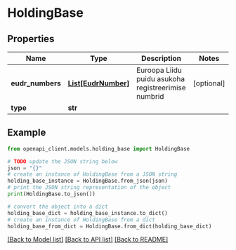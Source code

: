 # HoldingBase


## Properties

Name | Type | Description | Notes
------------ | ------------- | ------------- | -------------
**eudr_numbers** | [**List[EudrNumber]**](EudrNumber.md) | Euroopa Liidu puidu asukoha registreerimise numbrid | [optional] 
**type** | **str** |  | 

## Example

```python
from openapi_client.models.holding_base import HoldingBase

# TODO update the JSON string below
json = "{}"
# create an instance of HoldingBase from a JSON string
holding_base_instance = HoldingBase.from_json(json)
# print the JSON string representation of the object
print(HoldingBase.to_json())

# convert the object into a dict
holding_base_dict = holding_base_instance.to_dict()
# create an instance of HoldingBase from a dict
holding_base_from_dict = HoldingBase.from_dict(holding_base_dict)
```
[[Back to Model list]](../README.md#documentation-for-models) [[Back to API list]](../README.md#documentation-for-api-endpoints) [[Back to README]](../README.md)


